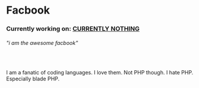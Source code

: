 <html>
  <body>
    <h1>Facbook</h1>
    <h3>Currently working on: <a href="#">CURRENTLY NOTHING</a></h3>
    <h6><i>"i am the awesome facbook"</i></h6>
    <br>
    <p>I am a fanatic of coding languages. I love them. Not PHP though. I hate PHP. Especially blade PHP.</p>
  </body>
</html>
